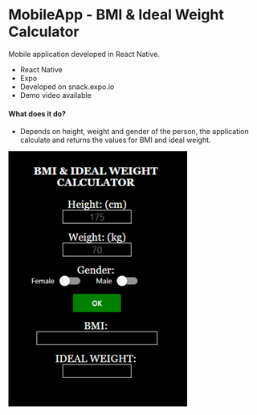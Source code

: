 # MobileApp - BMI & Ideal Weight Calculator
Mobile application developed in React Native.


* React Native
* Expo
* Developed on snack.expo.io
* Demo video available

#### What does it do?
* Depends on height, weight and gender of the person, the application calculate and returns the values for BMI and ideal weight.


![alt text](https://github.com/Dacili/MobileApp-BMI-IdealWeightCalculator/blob/master/bmiGIF.gif)
